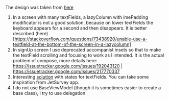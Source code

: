 The design was taken from [here](https://www.uihut.com/mobile-app-designs/banking-app-ui-kit-bankpic/19071)

1. In a screen with many textFields, a lazyColumn with imePadding modificator is not a good solution, because on lower textFields the keyboard appears for a second and then disappears. It is better described (here)[https://stackoverflow.com/questions/73438920/unable-use-a-textfield-at-the-bottom-of-the-screen-in-a-lazycolumn]
2. In signUp screen I use deprecated accompanist insets so that to make the textField scrolling and focusing to work as I intended. It is the actual problem of compose, more details here: https://issuetracker.google.com/issues/192043120 | https://issuetracker.google.com/issues/217770337
3. Interesting [solution](https://fvilarino.medium.com/hoisting-state-in-composable-objects-a833195752c4) with states for textFields. You can take some inspiration from JetSurvey app.
4. I do not use BaseViewModel (though it is sometimes easier to create a base class), I try to use delegation